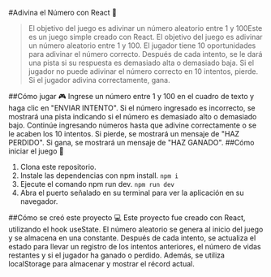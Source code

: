 #Adivina el Número con React :dragon_face:

>  El objetivo del juego es adivinar un número aleatorio entre 1 y 100Este es un juego simple creado con React. El objetivo del juego es adivinar un número aleatorio entre 1 y 100. El jugador tiene 10 oportunidades para adivinar el número correcto. Después de cada intento, se le dará una pista si su respuesta es demasiado alta o demasiado baja. Si el jugador no puede adivinar el número correcto en 10 intentos, pierde. Si el jugador adivina correctamente, gana.

##Cómo jugar 🎮
Ingrese un número entre 1 y 100 en el cuadro de texto y haga clic en "ENVIAR INTENTO".
Si el número ingresado es incorrecto, se mostrará una pista indicando si el número es demasiado alto o demasiado bajo.
Continúe ingresando números hasta que adivine correctamente o se le acaben los 10 intentos.
Si pierde, se mostrará un mensaje de "HAZ PERDIDO". Si gana, se mostrará un mensaje de "HAZ GANADO".
##Cómo iniciar el juego 🚀
1. Clona este repositorio.
2. Instale las dependencias con npm install.
`npm i`
3. Ejecute el comando npm run dev.
`npm run dev`
4. Abra el puerto señalado en su terminal para ver la aplicación en su navegador.

##Cómo se creó este proyecto 💻
Este proyecto fue creado con React, utilizando el hook useState. El número aleatorio se genera al inicio del juego y se almacena en una constante. Después de cada intento, se actualiza el estado para llevar un registro de los intentos anteriores, el número de vidas restantes y si el jugador ha ganado o perdido. Además, se utiliza localStorage para almacenar y mostrar el récord actual.